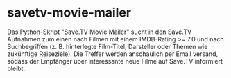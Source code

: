 # savetv-movie-mailer
Das Python-Skript "Save.TV Movie Mailer" sucht in den Save.TV Aufnahmen zum einen nach Filmen mit einem IMDB-Rating >= 7.0 und nach Suchbegriffen (z. B. hinterlegte Film-Titel, Darsteller oder Themen wie zukünftige Reiseziele). Die Treffer werden anschaulich per Email versand, sodass der Empfänger über interessante neue Filme auf Save.TV informiert bleibt.
